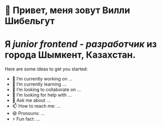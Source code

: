 # 👋 Привет, меня зовут **Вилли Шибельгут**
# Я *junior frontend - разработчик* из города Шымкент, Казахстан.


Here are some ideas to get you started:

- 🔭 I’m currently working on ...
- 🌱 I’m currently learning ...
- 👯 I’m looking to collaborate on ...
- 🤔 I’m looking for help with ...
- 💬 Ask me about ...
- 📫 How to reach me: ...
- 😄 Pronouns: ...
- ⚡ Fun fact: ...

